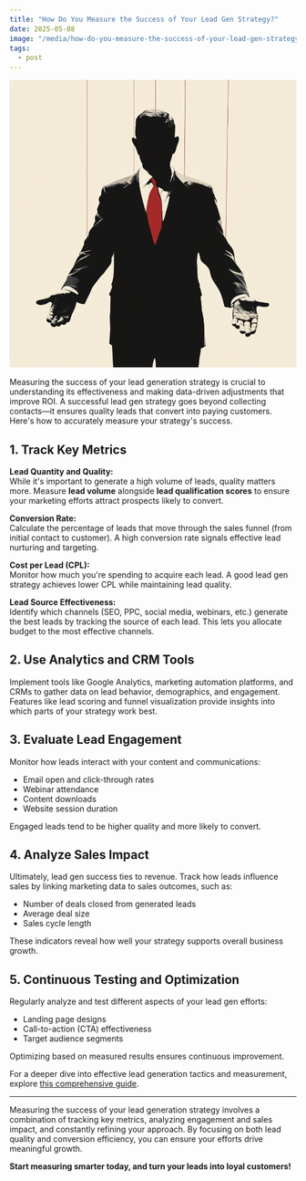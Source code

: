 ```yaml
---
title: "How Do You Measure the Success of Your Lead Gen Strategy?"
date: 2025-05-08
image: "/media/how-do-you-measure-the-success-of-your-lead-gen-strategy.webp"
tags:
  - post
---
```


![How Do You Measure the Success of Your Lead Gen Strategy?](/media/how-do-you-measure-the-success-of-your-lead-gen-strategy.webp)

Measuring the success of your lead generation strategy is crucial to understanding its effectiveness and making data-driven adjustments that improve ROI. A successful lead gen strategy goes beyond collecting contacts—it ensures quality leads that convert into paying customers. Here's how to accurately measure your strategy's success.

## 1. Track Key Metrics

**Lead Quantity and Quality:**  
While it's important to generate a high volume of leads, quality matters more. Measure **lead volume** alongside **lead qualification scores** to ensure your marketing efforts attract prospects likely to convert.

**Conversion Rate:**  
Calculate the percentage of leads that move through the sales funnel (from initial contact to customer). A high conversion rate signals effective lead nurturing and targeting.

**Cost per Lead (CPL):**  
Monitor how much you're spending to acquire each lead. A good lead gen strategy achieves lower CPL while maintaining lead quality.

**Lead Source Effectiveness:**  
Identify which channels (SEO, PPC, social media, webinars, etc.) generate the best leads by tracking the source of each lead. This lets you allocate budget to the most effective channels.

## 2. Use Analytics and CRM Tools

Implement tools like Google Analytics, marketing automation platforms, and CRMs to gather data on lead behavior, demographics, and engagement. Features like lead scoring and funnel visualization provide insights into which parts of your strategy work best.

## 3. Evaluate Lead Engagement

Monitor how leads interact with your content and communications:

- Email open and click-through rates  
- Webinar attendance  
- Content downloads  
- Website session duration

Engaged leads tend to be higher quality and more likely to convert.

## 4. Analyze Sales Impact

Ultimately, lead gen success ties to revenue. Track how leads influence sales by linking marketing data to sales outcomes, such as:

- Number of deals closed from generated leads  
- Average deal size  
- Sales cycle length

These indicators reveal how well your strategy supports overall business growth.

## 5. Continuous Testing and Optimization

Regularly analyze and test different aspects of your lead gen efforts:

- Landing page designs  
- Call-to-action (CTA) effectiveness  
- Target audience segments

Optimizing based on measured results ensures continuous improvement.

For a deeper dive into effective lead generation tactics and measurement, explore [this comprehensive guide](https://leadcraftr.com/posts/lead-generation/).

---

Measuring the success of your lead generation strategy involves a combination of tracking key metrics, analyzing engagement and sales impact, and constantly refining your approach. By focusing on both lead quality and conversion efficiency, you can ensure your efforts drive meaningful growth.  

**Start measuring smarter today, and turn your leads into loyal customers!**
